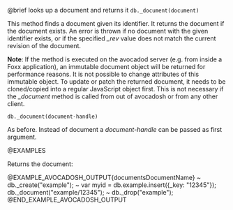 

@brief looks up a document and returns it
`db._document(document)`

This method finds a document given its identifier. It returns the document
if the document exists. An error is thrown if no document with the given
identifier exists, or if the specified *_rev* value does not match the
current revision of the document.

**Note**: If the method is executed on the avocadod server (e.g. from
inside a Foxx application), an immutable document object will be returned
for performance reasons. It is not possible to change attributes of this
immutable object. To update or patch the returned document, it needs to be
cloned/copied into a regular JavaScript object first. This is not necessary
if the *_document* method is called from out of avocadosh or from any
other client.

`db._document(document-handle)`

As before. Instead of document a *document-handle* can be passed as
first argument.

@EXAMPLES

Returns the document:

@EXAMPLE_AVOCADOSH_OUTPUT{documentsDocumentName}
~ db._create("example");
~ var myid = db.example.insert({_key: "12345"});
  db._document("example/12345");
~ db._drop("example");
@END_EXAMPLE_AVOCADOSH_OUTPUT



